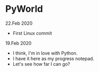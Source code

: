 # PyWorld

22.Feb 2020
- First Linux commit

19.Feb 2020
- I think, I'm in love with Python. 
- I have it here as my progress notepad. 
- Let's see how far I can go?